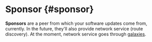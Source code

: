 # Sponsor {#sponsor}

**Sponsors** are a peer from which your software updates come from, currently. In the future, they'll also provide network service (route discovery). At the moment, network service goes through [galaxies](galaxy.md).
